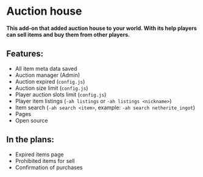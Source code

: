 # Auction house
**This add-on that added auction house to your world. With its help players can sell items and buy them from other players.**

## Features:
- All item meta data saved
- Auction manager (Admin)
- Auction expired (`config.js`)
- Auction size limit (`config.js`)
- Player auction slots limit (`config.js`)
- Player item listings (`-ah listings` or `-ah listings <nickname>`)
- Item search (`-ah search <item>`, example: `-ah search netherite_ingot`)
- Pages
- Open source

## In the plans:
- Expired items page
- Prohibited items for sell
- Confirmation of purchases
